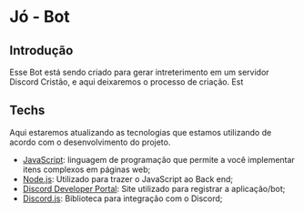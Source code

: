 # Jó - Bot

## Introdução

Esse Bot está sendo criado para gerar intreterimento em um servidor Discord Cristão, e aqui deixaremos o processo de criação. Est

## Techs

Aqui estaremos atualizando as tecnologias que estamos utilizando de acordo com o desenvolvimento do projeto.

- [JavaScript](https://www.javascript.com/): linguagem de programação que permite a você implementar itens complexos em páginas web;
- [Node.js](https://nodejs.org/en/): Utilizado para trazer o JavaScript ao Back end;
- [Discord Developer Portal](https://discord.com/developers/applications): Site utilizado para registrar a aplicação/bot;
- [Discord.js](https://discord.js.org/#/): Biblioteca para integração com o Discord;